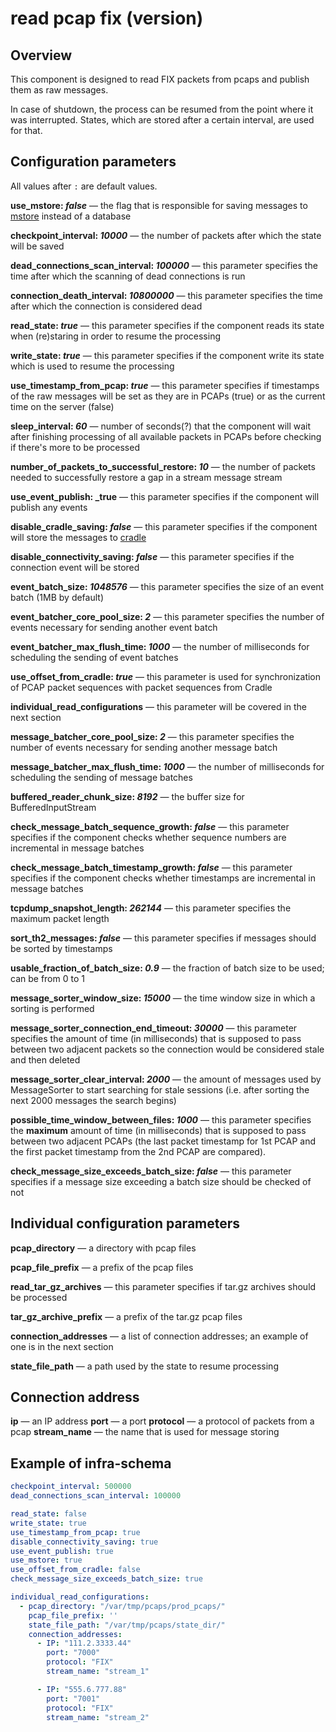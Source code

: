# read pcap fix (version)

## Overview

This component is designed to read FIX packets from pcaps and publish them as raw messages.

In case of shutdown, the process can be resumed from the point where it was interrupted.
States, which are stored after a certain interval, are used for that.

## Configuration parameters

All values after `:` are default values.

**use_mstore: _false_** — the flag that is responsible for saving messages to 
[mstore](https://github.com/th2-net/th2-mstore) instead of a database

**checkpoint_interval: _10000_** — the number of packets after which the state will be saved

**dead_connections_scan_interval: _100000_** — this parameter specifies the time after which the scanning of dead 
connections is run

**connection_death_interval: _10800000_** — this parameter specifies the time after which the connection 
is considered dead

**read_state: _true_** — this parameter specifies if the component reads its state when (re)staring in order to 
resume the processing

**write_state: _true_** — this parameter specifies if the component write its state which is used 
to resume the processing

**use_timestamp_from_pcap: _true_** — this parameter specifies if timestamps of the raw messages will be set 
as they are in PCAPs (true) or as the current time on the server (false)

**sleep_interval: _60_** — number of seconds(?) that the component will wait after finishing processing of all 
available packets in PCAPs before
checking if there's more to be processed

**number_of_packets_to_successful_restore: _10_** — the number of packets needed to successfully restore a gap 
in a stream message stream

**use_event_publish: _true** — this parameter specifies if the component will publish any events

**disable_cradle_saving: _false_** — this parameter specifies if the component will store the messages to 
[cradle](https://github.com/th2-net/cradleapi)

**disable_connectivity_saving: _false_** — this parameter specifies if the connection event will be stored

**event_batch_size: _1048576_** — this parameter specifies the size of an event batch (1MB by default)

**event_batcher_core_pool_size: _2_** —  this parameter specifies the number of events necessary for sending another 
event batch

**event_batcher_max_flush_time: _1000_** — the number of milliseconds for scheduling the sending of event batches

**use_offset_from_cradle: _true_** — this parameter is used for synchronization of PCAP packet sequences with
packet sequences from Cradle

**individual_read_configurations** — this parameter will be covered in the next section

**message_batcher_core_pool_size: _2_** — this parameter specifies the number of events necessary for sending another
message batch

**message_batcher_max_flush_time: _1000_** — the number of milliseconds for scheduling the sending of message batches

**buffered_reader_chunk_size: _8192_** — the buffer size for BufferedInputStream

**check_message_batch_sequence_growth: _false_** — this parameter specifies if the component checks whether 
sequence numbers are incremental in message batches

**check_message_batch_timestamp_growth: _false_** — this parameter specifies if the component checks whether
timestamps are incremental in message batches 

**tcpdump_snapshot_length: _262144_** — this parameter specifies the maximum packet length

**sort_th2_messages: _false_** — this parameter specifies if messages should be sorted by timestamps

**usable_fraction_of_batch_size: _0.9_** — the fraction of batch size to be used; can be from 0 to 1

**message_sorter_window_size: _15000_** — the time window size in which a sorting is performed

**message_sorter_connection_end_timeout: _30000_** — this parameter specifies the amount of time (in milliseconds)
that is supposed to pass between two adjacent packets so the connection would be considered stale and then deleted

**message_sorter_clear_interval: _2000_** — the amount of messages used by MessageSorter to start searching for
stale sessions (i.e. after sorting the next 2000 messages the search begins)

**possible_time_window_between_files: _1000_** — this parameter specifies the **maximum** amount of time (in milliseconds)
that is supposed to pass between two adjacent PCAPs 
(the last packet timestamp for 1st PCAP and the first packet timestamp from the 2nd PCAP are compared).

**check_message_size_exceeds_batch_size: _false_** — this parameter specifies if a message size exceeding a batch size 
should be checked of not


## Individual configuration parameters

**pcap_directory** — a directory with pcap files

**pcap_file_prefix** — a prefix of the pcap files

**read_tar_gz_archives** — this parameter specifies if tar.gz archives should be processed

**tar_gz_archive_prefix** — a prefix of the tar.gz pcap files

**connection_addresses** — a list of connection addresses; an example of one is in the next section

**state_file_path** — a path used by the state to resume processing

## Connection address

**ip** — an IP address
**port** — a port
**protocol** — a protocol of packets from a pcap
**stream_name** — the name that is used for message storing

## Example of infra-schema

```yaml
checkpoint_interval: 500000
dead_connections_scan_interval: 100000

read_state: false
write_state: true
use_timestamp_from_pcap: true
disable_connectivity_saving: true
use_event_publish: true
use_mstore: true
use_offset_from_cradle: false
check_message_size_exceeds_batch_size: true

individual_read_configurations:
  - pcap_directory: "/var/tmp/pcaps/prod_pcaps/"
    pcap_file_prefix: ''
    state_file_path: "/var/tmp/pcaps/state_dir/"
    connection_addresses:
      - IP: "111.2.3333.44"
        port: "7000"
        protocol: "FIX"
        stream_name: "stream_1"

      - IP: "555.6.777.88"
        port: "7001"
        protocol: "FIX"
        stream_name: "stream_2"
```